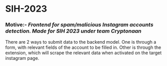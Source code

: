 # SIH-2023

 ### Motive:- *Frontend for spam/malicious Instagram accounts detection. Made for SIH 2023 under team Cryptonaan*
 
 There are 2 ways to submit data to the backend model. One is through a form, with relevant fields of the account to be filled in. Other is through the extension, which will scrape the relevant data when activated on the target instagram page.
